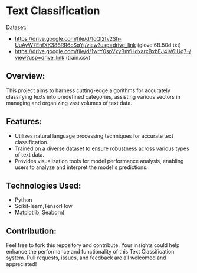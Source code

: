 # Text Classification

Dataset: 
+ https://drive.google.com/file/d/1oQl2fv2Sh-UuAyW7EnfXK388RR6cSgYj/view?usp=drive_link (glove.6B.50d.txt)
+ https://drive.google.com/file/d/1wrY0spVxyBmfHdxarxBxbEJ4IV6IUq7-/view?usp=drive_link (train.csv)

## Overview:
This project aims to harness cutting-edge algorithms for accurately classifying texts into predefined categories, assisting various sectors in managing and organizing vast volumes of text data.

## Features:
+ Utilizes natural language processing techniques for accurate text classification.
+ Trained on a diverse dataset to ensure robustness across various types of text data.
+ Provides visualization tools for model performance analysis, enabling users to analyze and interpret the model's predictions.

## Technologies Used:
+ Python
+ Scikit-learn,TensorFlow
+ Matplotlib, Seaborn)

## Contribution:
Feel free to fork this repository and contribute. Your insights could help enhance the performance and functionality of this Text Classification system. Pull requests, issues, and feedback are all welcomed and appreciated!

